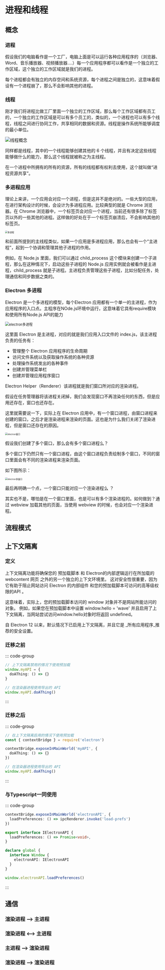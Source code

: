 # 进程和线程

## 概念

### 进程

假设我们的电脑看作是一个工厂，电脑上面是可以运行各种应用程序的（浏览器、Word、音乐播放器、视频播放器....）每一个应用程序都可以看作是一个独立的工作区域，这个独立的工作区域就是我们的进程。

每个进程都会有独立的内存空间和系统资源，每个进程之间是独立的，这意味着假设有一个进程崩了，那么不会影响其他的进程。

### 线程

刚才我们将进程比做工厂里面一个独立的工作区域，那么每个工作区域都有员工的，一个独立的工作区域是可以有多个员工的，类似的，一个进程也可以有多个线程，线程之间进行协同工作，共享相同的数据和资源。线程是操作系统所能够调度的最小单位。

<img src="./img/线程概念.png" alt="线程概念" />

同样都是线程，其中的一个线程能够创建其他的 6 个线程，并且有决定这些线程能够做什么的能力，那么这个线程就被称之为主线程。

在一个进程中所拥有的所有的资源，所有的线程都有权利去使用，这个就叫做“进程资源共享”。

### 多进程应用

理论上来讲，一个应用会对应一个进程，但是这并不是绝对的。一些大型的应用，在进行架构设计的时候，会设计为多进程应用。比较典型的就是 Chrome 浏览器。在 Chrome 浏览器中，一个标签页会对应一个进程，当前还有很多除了标签页以外的一些其他的进程。这样做的好处在于一个标签页崩溃后，不会影响其他的标签页。

<img src="./img/多进程.png" alt="多进程" style="zoom:50%;" />

和前面所提到的主线程类似，如果一个应用是多进程应用，那么也会有一个“主进程”，起到一个协调和管理其他子进程的作用。

例如，在 Node.js 里面，我们可以通过 child_process 这个模块来创建一个子进程，那么在这种情况下，启动这些子进程的 Node.js 应用实例就会被看作是主进程，child_process 就是子进程。主进程负责管理这些子进程，比如分配任务，处理通信和同步数据之类的。

### Electron 多进程

Electron 是一个多进程的模型，每个Electron 应用都有一个单一的主进程，作为应用程序的入口点。主程序在NOde.js环境中运行，这意味着它具有require模块和使用所有Node.js API的能力

<img src="./img/electron多进程.png" alt="electron多进程" style="zoom:80%;" />

这里面 Electron 是主进程，对应的就是我们应用入口文件的 index.js，该主进程负责的任务有：

- 管理整个 Electron 应用程序的生命周期
- 访问文件系统以及获取操作系统的各种资源
- 处理操作系统发出的各种事件
- 创建并管理菜单栏
- 创建并管理应用程序窗口

Electron Helper（Renderer）该进程就是我们窗口所对应的渲染进程。

假设在任务管理器将该进程关闭掉，我们会发现窗口不再渲染任何的东西，但是应用还存在，窗口也还存在。

这里就需要说一下，实际上在 Electron 应用中，有一个窗口进程，由窗口进程来创建的窗口，之后才是渲染进程来渲染的页面。这也是为什么我们关闭了渲染进程，但是窗口还存在的原因。

<img src="./img/electron窗口.png" alt="electron窗口" style="zoom:50%;" />

假设我们创建了多个窗口，那么会有多个窗口进程么？

多个窗口下仍然只有一个窗口进程，由这个窗口进程负责绘制多个窗口，不同的窗口里面会有不同的渲染进程来渲染页面。

如下图所示：

<img src="./img/electron多窗口.png" alt="electron多窗口" style="zoom:50%;" />

最后再明确一个点，一个窗口只能对应一个渲染进程么 ？

其实也不是，哪怕是在一个窗口里面，也是可以有多个渲染进程的。如何做到？通过 webview 加载其他的页面，当使用 webview 的时候，也会对应一个渲染进程。

## 流程模式

## 上下文隔离

### 定义

上下文隔离功能将确保您的 预加载脚本 和 Electron的内部逻辑运行在所加载的 webcontent 网页 之外的另一个独立的上下文环境里。 这对安全性很重要，因为它有助于阻止网站访问 Electron 的内部组件 和您的预加载脚本可访问的高等级权限的API 。

这意味着，实际上，您的预加载脚本访问的 window 对象并不是网站所能访问的对象。 例如，如果您在预加载脚本中设置 window.hello = 'wave' 并且启用了上下文隔离，当网站尝试访问window.hello对象时将返回 undefined。

自 Electron 12 以来，默认情况下已启用上下文隔离，并且它是 _所有应用程序_推荐的安全设置。

### 迁移之前

::: code-group
```typeScript [preload.ts]
// 上下文隔离禁用的情况下使用预加载
window.myAPI = {
  doAThing: () => {}
}
```
```typeScript [renderer.ts]
// 在渲染器进程使用导出的 API
window.myAPI.doAThing()
```
:::

### 迁移之后

::: code-group
```typeScript [preload.ts]
// 在上下文隔离启用的情况下使用预加载
const { contextBridge } = require('electron')

contextBridge.exposeInMainWorld('myAPI', {
  doAThing: () => {}
})
```
```typeScript [renderer.ts]
// 在渲染器进程使用导出的 API
window.myAPI.doAThing()
```
:::

### 与Typescript一同使用

::: code-group
```typeScript [preload.ts]
contextBridge.exposeInMainWorld('electronAPI', {
  loadPreferences: () => ipcRenderer.invoke('load-prefs')
})
```
```typeScript [interface.d.ts]
export interface IElectronAPI {
  loadPreferences: () => Promise<void>,
}

declare global {
  interface Window {
    electronAPI: IElectronAPI
  }
}
```
```typeScript [renderer.ts]
window.electronAPI.loadPreferences()
```
:::

## 通信

### 渲染进程 --> 主进程

### 渲染进程 <--> 主进程

### 主进程 --> 渲染进程

### 渲染进程 --> 渲染进程
